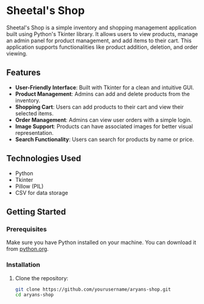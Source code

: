 # Sheetal's Shop

Sheetal's Shop is a simple inventory and shopping management application built using Python's Tkinter library. It allows users to view products, manage an admin panel for product management, and add items to their cart. This application supports functionalities like product addition, deletion, and order viewing.

## Features

- **User-Friendly Interface**: Built with Tkinter for a clean and intuitive GUI.
- **Product Management**: Admins can add and delete products from the inventory.
- **Shopping Cart**: Users can add products to their cart and view their selected items.
- **Order Management**: Admins can view user orders with a simple login.
- **Image Support**: Products can have associated images for better visual representation.
- **Search Functionality**: Users can search for products by name or price.

## Technologies Used

- Python
- Tkinter
- Pillow (PIL)
- CSV for data storage

## Getting Started

### Prerequisites

Make sure you have Python installed on your machine. You can download it from [python.org](https://www.python.org/downloads/).

### Installation

1. Clone the repository:
   ```bash
   git clone https://github.com/yourusername/aryans-shop.git
   cd aryans-shop
